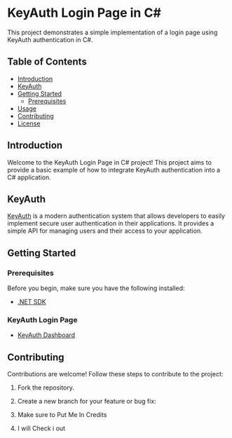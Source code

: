 # KeyAuth Login Page in C#

This project demonstrates a simple implementation of a login page using KeyAuth authentication in C#.

## Table of Contents

- [Introduction](#introduction)
- [KeyAuth](#keyauth)
- [Getting Started](#getting-started)
  - [Prerequisites](#prerequisites)
- [Usage](#usage)
- [Contributing](#contributing)
- [License](#license)

## Introduction

Welcome to the KeyAuth Login Page in C# project! This project aims to provide a basic example of how to integrate KeyAuth authentication into a C# application.

## KeyAuth

[KeyAuth](https://keyauth.cc/) is a modern authentication system that allows developers to easily implement secure user authentication in their applications. It provides a simple API for managing users and their access to your application.

## Getting Started

### Prerequisites

Before you begin, make sure you have the following installed:

- [.NET SDK](https://dotnet.microsoft.com/download)

### KeyAuth Login Page

- [KeyAuth Dashboard](https://keyauth.cc/app/)

## Contributing

Contributions are welcome! Follow these steps to contribute to the project:

1. Fork the repository.

2. Create a new branch for your feature or bug fix:

3. Make sure to Put Me In Credits

4. I will Check i out
